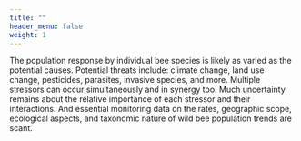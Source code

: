 ```yaml
---
title: ""
header_menu: false
weight: 1
---
```


The population response by individual bee species is likely as varied as the potential causes. Potential threats include: climate change, land use change, pesticides, parasites, invasive species, and more. Multiple stressors can occur simultaneously and in synergy too. Much uncertainty remains about the relative importance of each stressor and their interactions. And essential monitoring data on the rates, geographic scope, ecological aspects, and taxonomic nature of wild bee population trends are scant.
